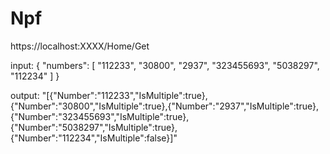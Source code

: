 # Npf

https://localhost:XXXX/Home/Get

input:
{
"numbers": [
"112233",
"30800",
"2937",
"323455693",
"5038297",
"112234"
]
}

output:
"[{\"Number\":\"112233\",\"IsMultiple\":true},{\"Number\":\"30800\",\"IsMultiple\":true},{\"Number\":\"2937\",\"IsMultiple\":true},{\"Number\":\"323455693\",\"IsMultiple\":true},{\"Number\":\"5038297\",\"IsMultiple\":true},{\"Number\":\"112234\",\"IsMultiple\":false}]"

